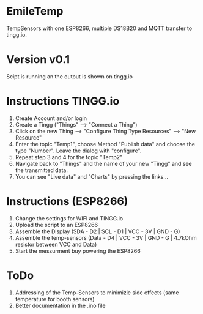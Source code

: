 # EmileTemp
TempSensors with one ESP8266, multiple DS18B20 and MQTT transfer to tingg.io.

# Version v0.1
Scipt is running an the output is shown on tingg.io

# Instructions TINGG.io
1. Create Account and/or login
2. Create a Tingg ("Things" --> "Connect a Thing")
3. Click on the new Thing --> "Configure Thing Type Resources" --> "New Resource"
4. Enter the topic "Temp1", choose Method "Publish data" and choose the type "Number". Leave the dialog with "configure".
5. Repeat step 3 and 4 for the topic "Temp2"
6. Navigate back to "Things" and the name of your new "Tingg" and see the transmitted data.
7. You can see "Live data" and "Charts" by pressing the links...

# Instructions (ESP8266)
1. Change the settings for WIFI and TINGG.io
2. Upload the script to an ESP8266
3. Assemble the Display (SDA - D2 | SCL - D1 | VCC - 3V | GND - G)
4. Assemble the temp-sensors (Data - D4 | VCC - 3V | GND - G | 4.7kOhm resistor between VCC and Data)
5. Start the messurment buy powering the ESP8266

# ToDo
1. Addressing of the Temp-Sensors to minimizie side effects (same temperature for booth sensors)
2. Better documentation in the .ino file
